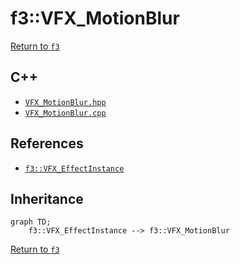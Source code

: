 # f3::VFX_MotionBlur

[Return to `f3`](/docs/f3.md)

## C++

- [`VFX_MotionBlur.hpp`](/c++/include/VFX_MotionBlur.hpp)
- [`VFX_MotionBlur.cpp`](/c++/source/VFX_MotionBlur.cpp)

## References

- [`f3::VFX_EffectInstance`](/docs/f3/VFX_EffectInstance.md)

## Inheritance

```mermaid
graph TD;
    f3::VFX_EffectInstance --> f3::VFX_MotionBlur
```

[Return to `f3`](/docs/f3.md)